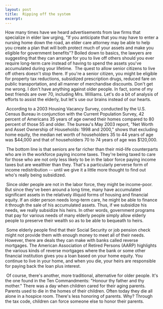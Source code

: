 ```yaml
---
layout: post
title:  Ripping off the system
excerpt:
---
```




            

    

            

How many times have we heard advertisements from law firms that specialize in elder law urging, "If you anticipate that you may have to enter a nursing home down the road, an elder care attorney may be able to help you create a plan that will both protect much of your assets and make you eligible for government benefits"? Boiled down to basics, the lawyers are suggesting that they can arrange for you to live off others should you ever require long-term care instead of having to spend the assets you've accumulated during your lifetime.  The quest to allow senior citizens to live off others doesn't stop there. If you're a senior citizen, you might be eligible for property tax reductions, subsidized prescription drugs, reduced fare on public transportation, and all manner of merchandise discounts. Don't get me wrong. I don't have anything against older people. In fact, some of my best friends are over 70, including Mrs. Williams. Let's do a bit of analysis of efforts to assist the elderly, but let's use our brains instead of our hearts.

 According to a 2003 Housing Vacancy Survey, conducted by the U.S. Census Bureau in conjunction with the Current Population Survey, 42 percent of Americans 35 years of age owned their homes compared to 80 percent of those 55 and older. The bureau's May 2003 report, "Net Worth and Asset Ownership of Households: 1998 and 2000," shows that excluding home equity, the median net worth of householders 35 to 44 years of age was $44,000 and that of householders 70 to 74 years of age was $120,000.

 The bottom line is that seniors are far richer than their mid-life counterparts who are in the workforce paying income taxes. They're being taxed to care for those who are not only less likely to be in the labor force paying income taxes but are wealthier than they. That's a particularly perverse form of income redistribution -- until we give it a little more thought to find out who's really being subsidized.

 Since older people are not in the labor force, they might be income-poor. But since they've been around a long time, many have accumulated significant assets in the relatively illiquid forms of housing and financial equity. If an older person needs long-term care, he might be able to finance it through the sale of his accumulated assets. Thus, if we subsidize his needs, we really subsidize his heirs. In other words, government programs that pay for various needs of many elderly people simply allow elderly people to preserve their wealth so as to be able to bequeath to heirs.

 Some elderly people find that their Social Security or job pension check might not provide them with enough money to meet all of their needs. However, there are deals they can make with banks called reverse mortgages. The American Association of Retired Persons (AARP) highlights the various kinds of reverse mortgages where the bank or some other financial institution gives you a loan based on your home equity. You continue to live in your home, and when you die, your heirs are responsible for paying back the loan plus interest.

 Of course, there's another, more traditional, alternative for older people. It's the one found in the Ten Commandments: "Honour thy father and thy mother." There was a day when children cared for their aging parents. Parents used to die in the homes of their children. Often today they die all alone in a hospice room. There's less honoring of parents. Why? Through the tax code, children can force someone else to honor their parents.

        
